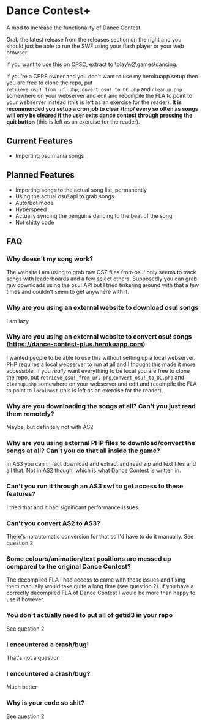 # Dance Contest+
A mod to increase the functionality of Dance Contest

Grab the latest release from the releases section on the right and you should just be able to run the SWF using your flash player or your web browser.

If you want to use this on [CPSC](https://github.com/Thestickman391/CPSC), extract to \play\v2\games\dancing.

If you're a CPPS owner and you don't want to use my herokuapp setup then you are free to clone the repo, put `retrieve_osu!_from_url.php`,`convert_osu!_to_DC.php` and `cleanup.php` somewhere on your webserver and edit and recompile the FLA to point to your webserver instead (this is left as an exercise for the reader). **It is recommended you setup a cron job to clear /tmp/ every so often as songs will only be cleared if the user exits dance contest through pressing the quit button** (this is left as an exercise for the reader).

## Current Features
- Importing osu!mania songs

## Planned Features
- Importing songs to the actual song list, permanently 
- Using the actual osu! api to grab songs
- Auto/Bot mode
- Hyperspeed
- Actually syncing the penguins dancing to the beat of the song
- Not shitty code

## FAQ
### Why doesn't my song work?
The website I am using to grab raw OSZ files from osu! only seems to track songs with leaderboards and a few select others. Supposedly you can grab raw downloads using the osu! API but I tried tinkering around with that a few times and couldn't seem to get anywhere with it.
### Why are you using an external website to download osu! songs
I am lazy
### Why are you using an external website to convert osu! songs (https://dance-contest-plus.herokuapp.com) 
I wanted people to be able to use this without setting up a local webserver. PHP requires a local webserver to run at all and I thought this made it more accessible. If you *really* want everything to be local you are free to clone the repo, put `retrieve_osu!_from_url.php`,`convert_osu!_to_DC.php` and `cleanup.php` somewhere on your webserver and edit and recompile the FLA to point to `localhost` (this is left as an exercise for the reader).
### Why are you downloading the songs at all? Can't you just read them remotely?
Maybe, but definitely not with AS2
### Why are you using external PHP files to download/convert the songs at all? Can't you do that all inside the game?
In AS3 you can in fact download and extract and read zip and text files and all that. Not in AS2 though, which is what Dance Contest is written in. 
### Can't you run it through an AS3 swf to get access to these features?
I tried that and it had significant performance issues.
### Can't you convert AS2 to AS3?
There's no automatic conversion for that so I'd have to do it manually. See question 2
### Some colours/animation/text positions are messed up compared to the original Dance Contest?
The decompiled FLA I had access to came with these issues and fixing them manually would take quite a long time (see question 2). If you have a correctly decompiled FLA of Dance Contest I would be more than happy to use it however. 
### You don't actually need to put all of getid3 in your repo
See question 2
### I encountered a crash/bug!
That's not a question
### I encountered a crash/bug?
Much better
### Why is your code so shit?
See question 2
